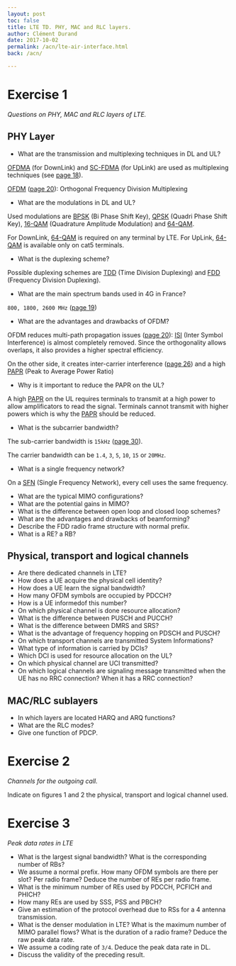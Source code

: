 ```yaml
---
layout: post
toc: false
title: LTE TD. PHY, MAC and RLC layers.
author: Clément Durand
date: 2017-10-02
permalink: /acn/lte-air-interface.html
back: /acn/

---
```


# Exercise 1

*Questions on PHY, MAC and RLC layers of LTE.*

## PHY Layer

  * What are the transmission and multiplexing techniques in DL and UL?

  [OFDMA][ofdma] (for DownLink) and [SC-FDMA][scfdma] (for UpLink) are used as
  multiplexing techniques
  (see [page 18](/share/acn/906/03-lte-phy-mac-rlc.pdf#page=18)).

  [OFDM][ofdm] ([page 20](/share/acn/906/03-lte-phy-mac-rlc.pdf#page=20)):
  Orthogonal Frequency Division Multiplexing

  * What are the modulations in DL and UL?

  Used modulations are [BPSK][bpsk] (Bi Phase Shift Key), [QPSK][qpsk]
  (Quadri Phase Shift Key), [16-QAM][16qam] (Quadrature Amplitude Modulation)
  and [64-QAM][64qam].

  For DownLink, [64-QAM][64qam] is required on any terminal by LTE. For UpLink,
  [64-QAM][64qam] is available only on cat5 terminals.

  * What is the duplexing scheme?

  Possible duplexing schemes are [TDD][tdd] (Time Division Duplexing) and
  [FDD][fdd] (Frequency Division Duplexing).

  * What are the main spectrum bands used in 4G in France?

  `800, 1800, 2600 MHz`
  ([page 19](/share/acn/906/03-lte-phy-mac-rlc.pdf#page=19))

  * What are the advantages and drawbacks of OFDM?

  OFDM reduces multi-path propagation issues
  ([page 20](/share/acn/906/03-lte-phy-mac-rlc.pdf#page=20)):
  [ISI][isi] (Inter Symbol Interference) is almost completely removed. Since the
  orthogonality allows overlaps, it also provides a higher spectral efficiency.

  On the other side, it creates inter-carrier interference
  ([page 26](/share/acn/906/03-lte-phy-mac-rlc.pdf#page=26)) and a high
  [PAPR][papr] (Peak to Average Power Ratio)

  * Why is it important to reduce the PAPR on the UL?

  A high [PAPR][papr] on the UL requires terminals to transmit at a high power
  to allow amplificators to read the signal. Terminals cannot transmit with
  higher powers which is why the [PAPR][papr] should be reduced.

  * What is the subcarrier bandwidth?

  The sub-carrier bandwidth is `15kHz`
  ([page 30](/share/acn/906/03-lte-phy-mac-rlc.pdf#page=30)).

  The carrier bandwidth can be `1.4`, `3`, `5`, `10`, `15` or `20MHz`.

  * What is a single frequency network?

  On a [SFN][sfn] (Single Frequency Network), every cell uses the same
  frequency.

  * What are the typical MIMO configurations?
  * What are the potential gains in MIMO?
  * What is the difference between open loop and closed loop schemes?
  * What are the advantages and drawbacks of beamforming?
  * Describe the FDD radio frame structure with normal prefix.
  * What is a RE? a RB?

## Physical, transport and logical channels

  * Are there dedicated channels in LTE?
  * How does a UE acquire the physical cell identity?
  * How does a UE learn the signal bandwidth?
  * How many OFDM symbols are occupied by PDCCH?
  * How is a UE informedof this number?
  * On which physical channel is done resource allocation?
  * What is the difference between PUSCH and PUCCH?
  * What is the difference between DMRS and SRS?
  * What is the advantage of frequency hopping on PDSCH and PUSCH?
  * On which transport channels are transmitted System Informations?
  * What type of information is carried by DCIs?
  * Which DCI is used for resource allocation on the UL?
  * On which physical channel are UCI transmitted?
  * On which logical channels are signaling message transmitted when the UE has no RRC connection? When it has a RRC connection?

## MAC/RLC sublayers

  * In which layers are located HARQ and ARQ functions?
  * What are the RLC modes?
  * Give one function of PDCP.

# Exercise 2

*Channels for the outgoing call.*

Indicate on figures 1 and 2 the physical, transport and logical channel used.

# Exercise 3

*Peak data rates in LTE*

  * What is the largest signal bandwidth? What is the corresponding number of RBs?
  * We assume a normal prefix. How many OFDM symbols are there per slot? Per radio frame? Deduce the number of REs per radio frame.
  * What is the minimum number of REs used by PDCCH, PCFICH and PHICH?
  * How many REs are used by SSS, PSS and PBCH?
  * Give an estimation of the protocol overhead due to RSs for a 4 antenna transmission.
  * What is the denser modulation in LTE? What is the maximum number of MIMO parallel flows? What is the duration of a radio frame? Deduce the raw peak data rate.
  * We assume a coding rate of `3/4`. Deduce the peak data rate in DL.
  * Discuss the validity of the preceding result.

[lecture]: /share/acn/906/03-lte-phy-mac-rlc.pdf
[ofdma]: /404
[scfdma]: /404
[ofdm]: /404
[bpsk]: /404
[qpsk]: /404
[16qam]: /404
[64qam]: /404
[tdd]: /404
[fdd]: /404
[isi]: /404
[papr]: /404
[sfn]: /404

